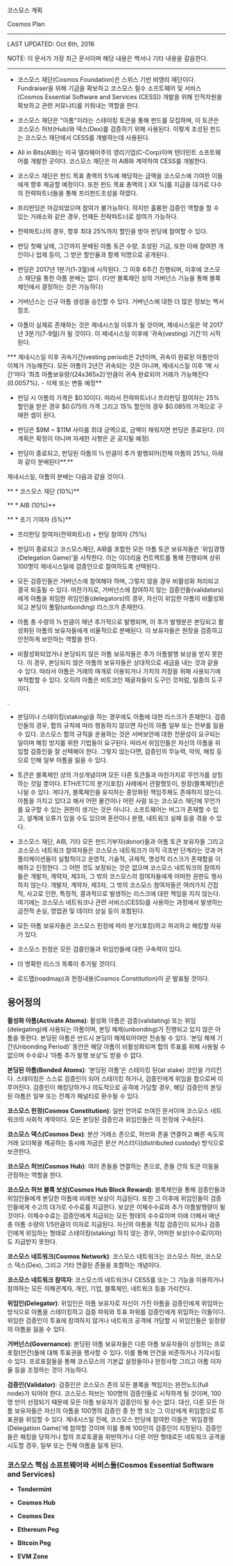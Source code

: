 코스모스 계획

Cosmos Plan

-----------

LAST UPDATED: Oct 6th, 2016<br/>

NOTE: 이 문서가 가장 최근 문서이며 해당 내용은 백서나 기타 내용을 갈음한다.

<hr />

* 코스모스 재단(Cosmos Foundation)은 스위스 기반 비영리 재단이다. Fundraiser을 위해 기금을 확보하고 코스모스 필수 소프트웨어 및 서비스(Cosmos Essential Software and Services (CESS)) 개발을 위해 인적자원을 확보하고 관련 커뮤니티를 키워내는 역할을 한다.

* 코스모스 재단은 "아톰"이라는 스테이킹 토큰을 통해 펀드를 모집하며, 이 토큰은 코스모스 허브(Hub)와 덱스(Dex)를 검증하기 위해 사용된다. 이렇게 조성된 펀드는 코스모스 재단에서 CESS를 개발하는데 사용된다.

* All in Bits(AIB)는 미국 델라웨어주의 영리기업(C-Corp)이며 텐더민트 소프트웨어를 개발한 곳이다. 코스모스 재단은 이 AIB와 계약하여 CESS를 개발한다.

* 코스모스 재단은 펀드 목표 총액의 5%에 해당하는 금액을 코스모스에 기여한 이들에게 향후 제공할 예정이다. 또한 펀드 목표 총액의 [ XX %]를 지급을 대가로 다수의 전략파트너들을 통해 프리펀드조성을 하였다.

* 프리펀딩은 마감되었으며 참여가 불가능하다. 하지만 훌륭한 검증인 역할을 할 수 있는 거래소와 같은 경우, 언제든 전략파트너로 참여가 가능하다.

* 전략파트너의 경우, 향후 최대 25%까지 할인을 받아 펀딩에 참여할 수 있다.

* 펀딩 첫째 날에, 그간까지 분배된 아톰 토큰 수량, 조성된 기금, 또한 이에 참여한 개인이나 업체 등이, 그 받은 할인율과 함께 익명으로 공개된다.  

* 펀딩은 2017년 1분기(1-3월)에 시작된다. 그 이후 6주간 진행되며, 이후에 코스모스 재단을 통한 아톰 분배는 없다. (다만 블록체인 상의 거버넌스 기능을 통해 블록체인에서 결정하는 것은 가능하다)

* 거버넌스는 신규 아톰 생성을 승인할 수 있다. 거버넌스에 대한 더 많은 정보는 백서 참조.

* 아톰이 실제로 존재하는 것은 제네시스일 이후가 될 것이며, 제네시스일은 약 2017년 3분기(7-9월)가 될 것이다. 이 제네시스일 이후에 ‘귀속(vesting) 기간’이 시작된다.

*** 제네시스일 이후 귀속기간(vesting period)은 2년이며, 귀속이 완료된 아톰만이 이체가 가능해진다. 모든 아톰이 2년간 귀속되는 것은 아니며, 제네시스일 이후 ‘매 시간’마다 ‘최초 아톰보유량/(24x365x2)’만큼이 귀속 완료되어 거래가 가능해진다(0.0057%)****.**** - 삭제 또는 변동 예정**

* 펀딩 시 아톰의 가격은 $0.10이다. 따라서 전략파트너나 프리펀딩 참여자는 25% 할인을 받은 경우 $0.075의 가격 그리고 15% 할인의 경우 $0.085의 가격으로 구매한 셈이 된다.

* 펀딩은 $9M ~ $11M 사이를 최대 금액으로, 금액이 채워지면 펀딩은 종료된다. (이 계획은 확정이 아니며 자세한 사항은 곧 공지될 예정)

* 펀딩이 종료되고, 펀딩된 아톰의 ⅓ 만큼이 추가 발행되어(전체 아톰의 25%), 아래와 같이 분배된다**.** 

제네시스일, 아톰의 분배는 다음과 같을 것이다.

**  * 코스모스 재단 (10%)**

**  * AIB (10%)**

**  * 초기 기여자 (5%)**

  * 프리펀딩 참여자(전략파트너) + 펀딩 참여자 (75%)

* 펀딩이 종료되고 코스모스재단, AIB를 포함한 모든 아톰 토큰 보유자들은 ‘위임경쟁(Delegation Game)’을 시작한다. 이는 이더리움 컨트랙트를 통해 진행되며 상위 100명이 제네시스일에 검증인으로 참여하도록 선택된다..

* 모든 검증인들은 거버넌스에 참여해야 하며, 그렇지 않을 경우 비활성화 처리되고 결국 퇴출될 수 있다. 마찬가지로, 거버넌스에 참여하지 않는 검증인들(validators)에게 아톰을 위임한 위임인들(delegators)의 경우, 자신이 위임한 아톰이 비활성화되고 본딩이 풀릴(unbonding) 리스크가 존재한다.

* 아톰 총 수량의 ⅕ 만큼이 매년 추가적으로 발행되며, 이 추가 발행분은 본딩되고 활성화된 아톰의 보유자들에게 비율적으로 분배된다. 이 보유자들은 원장을 검증하고 안전하게 보안하는 역할을 한다.

* 비활성화되었거나 본딩되지 않은 아톰 보유자들은 추가 아톰발행 보상을 받지 못한다. 이 경우, 본딩되지 않은 아톰의 보유자들은 상대적으로 세금을 내는 것과 같을 수 있다. 따라서 아톰은 거래의 매개로 이용되거나 가치의 저장을 위해 사용되기에 부적합할 수 있다. 오히려 아톰은 비트코인 채굴자들이 도구인 것처럼, 일종의 도구이다.

.

* 본딩이나 스테이킹(staking)을 하는 경우에도 아톰에 대한 리스크가 존재한다. 검증인들의 경우, 합의 규칙에 따라 행동하지 않으면 자신의 아톰 일부 또는 전부를 잃을 수 있다. 코스모스 합의 규칙을 운용하는 것은 서버보안에 대한 전문성이 요구되는 일이며 해킹 방지를 위한 기법들이 요구된다. 따라서 위임인들은 자신의 아톰을 위임할 검증인을 잘 선택해야 한다. 그렇지 않는다면, 검증인의 무능력, 악의, 해킹 등으로 인해 일부 아톰을 잃을 수 있다.

* 토큰은 블록체인 상의 가상개념이며 모든 다른 토큰들과 마찬가지로 무언가를 상징하는 것일 뿐이다. ETH/ETC의 분기(포킹) 사례에서 관찰했듯이, 원장(블록체인)은 나뉠 수 있다. 게다가, 블록체인을 유지하는 중앙화된 책임주체도 존재하지 않는다. 아톰을 가지고 있다고 해서 어떤 물건이나 어떤 사람 또는 코스모스 재단에 무언가를 요구할 수 있는 권한이 생기는 것은 아니다. 소프트웨어는 버그가 존재할 수 있고, 설계에 오류가 있을 수도 있으며 혼란이나 분쟁, 네트워크 실패 등을 겪을 수 있다.

* 코스모스 재단, AIB, 기타 모든 펀드기부자(donor)들과 아톰 토큰 보유자들 그리고 코스모스 네트워크 참여자들은 코스모스 네트워크가 아직 극초반 단계라는 것과 어플리케이션들이 실험적이고 운영적, 기술적, 규제적, 명성적 리스크가 존재함을 이해하고 인정한다. 그 어떤 것도 보장되는 것은 없으며 코스모스 네트워크의 참여자들은 개발자, 계약자, 제3자, 그 밖의 코스모스의 참여자들에게 어떠한 권한도 행사하지 않는다. 개발자, 계약자, 제3자, 그 밖의 코스모스 참여자들은 여러가지 간접적, 사고로 인한, 특정적, 결과적으로 발생하는 리스크에 대한 책임을 지지 않는다. 여기에는 코스모스 네트워크나 관련 서비스(CESS)를 사용하는 과정에서 발생하는 금전적 손실, 영업권 및 데이터 상실 등이 포함된다. 

 

* 모든 아톰 보유자들은 코스모스 헌정에 따라 분기(포킹)하고 파괴하고 해킹할 자유가 있다.

* 코스모스 헌정은 모든 검증인들과 위임인들에 대한 구속력이 있다.

* 더 명확한 리스크 목록이 추가될 것이다.

* 로드맵(roadmap)과 헌정내용(Cosmos Constitution)이 곧 발표될 것이다.

## 용어정의

**활성화 아톰(Activate Atoms)**: 활성화 아톰은 검증(validating) 또는 위임(delegating)에 사용되는 아톰이며, 본딩 해제(unbonding)가 진행되고 있지 않은 아톰을 뜻한다. 본딩된 아톰은 반드시 본딩이 해제되어야만 전송될 수 있다. ‘본딩 해제 기간(Unbonding Period)’ 동안은 해당 아톰이 비활성화되며 합의 투표를 위해 사용될 수 없으며 수수료나 ‘아톰 추가 발행 보상’도 받을 수 없다.

**본딩된 아톰(Bonded Atoms)**: ‘본딩된 아톰’은 스테이킹 된(at stake) 코인을 가리킨다. 스테이킹은 스스로 검증인이 되어 스테이킹 하거나, 검증인에게 위임을 함으로써 이루어진다. 검증인이 해킹당하거나 의도적으로 공격에 가담할 경우, 해당 검증인의 본딩된 아톰은 일부 또는 전체가 패널티로 환수될 수 있다.

**코스모스 헌정(Cosmos Constitution)**: 일반 언어로 쓰여진 문서이며 코스모스 네트워크의 사회적 계약이다. 모든 본딩된 검증인과 위임인들은 이 헌정에 구속된다.

**코스모스 덱스(Cosmos Dex)**: 분산 거래소 존으로, 허브와 존을 연결하고 빠른 속도의 거래 오더북을 제공하는 동시에 자금은 분산 커스터디(distributed custody) 방식으로 보관한다.

**코스모스 허브(Cosmos Hub)**: 여러 존들을 연결하는 존으로, 존들 간의 토큰 이동을 관장하는 역할을 한다.

**코스모스 허브 블록 보상(Cosmos Hub Block Reward)**: 블록체인을 통해 검증인들과 위임인들에게 본딩한 아톰에 비례한 보상이 지급된다. 또한 그 이후에 위임인들이 검증인들에게 수고의 대가로 수수료를 지급한다. 보상은 이체수수료와 추가 아톰발행량이 될 것이다. 이체수수료는 검증인에게 지급되는 모든 형태의 수수료이며 이에 더해서 매년 총 아톰 수량의 1/5만큼이 이자로 지급된다. 자신의 아톰을 직접 검증인이 되거나 검증인에게 위임하는 형태로 스테이킹(staking) 하지 않는 경우, 어떠한 보상(수수료/이자)도 지급받지 못한다. 

**코스모스 네트워크(Cosmos Network)**: 코스모스 네트워크는 코스모스 허브, 코스모스 덱스(Dex), 그리고 기타 연결된 존들을 포함하는 개념이다.

**코스모스 네트워크 참여자**: 코스모스의 네트워크나 CESS를 또는 그 기능을 이용하거나 참여하는 모든 이해관계자, 개인, 기업, 블록체인, 네트워크 등을 가리킨다.

**위임인(Delegator)**: 위임인은 아톰 보유자로 자신이 가진 아톰을 검증인에게 위임하는 방식으로 아톰을 스테이킹하고 검증 파워와 투표 파워를 검증인에게 위임하는 이들이다. 위임한 검증인이 투표에 참여하지 않거나 네트워크 공격에 가담할 시 위임인들은 일정량의 아톰을 잃을 수 있다.

**거버넌스(Governance)**: 본딩된 아톰 보유자들은 다른 아톰 보유자들이 상정하는 프로포잘(안건)들에 대해 투표권을 행사할 수 있다. 이를 통해 안건을 비준하거나 기각시킬 수 있다. 프로포잘들을 통해 코스모스의 기본값 설정들이나 헌정사항 그리고 아톰 이자율 등을 조정하는 것이 가능하다.

**검증인(Validator)**: 검증인은 코스모스 존의 모든 블록을 책임지는 완전노드(full node)가 되어야 한다. 코스모스 허브는 100명의 검증인들로 시작하게 될 것이며, 100명 만이 선정되기 때문에 모든 아톰 보유자가 검증인이 될 수는 없다. 대신, 다른 모든 아톰 보유자들은 자신의 아톰을 100명의 검증인 중 한 명 또는 그 이상에게 위임함으로 투표권을 위임할 수 있다. 제네시스일 전에, 코스모스 펀딩에 참여한 이들은 ‘위임경쟁(Delegation Game)’에 참여할 것이며 이를 통해 100인의 검증인이 지정된다. 검증인들은 해킹을 당하거나 합의 프로토콜을 위반하거나 다른 어떤 형태로든 네트워크 공격을 시도할 경우, 일부 또는 전체 아톰을 잃게 된다.

### 코스모스 핵심 소프트웨어와 서비스들(Cosmos Essential Software and Services)

* **Tendermint**

* **Cosmos Hub**

* **Cosmos Dex**

* **Ethereum Peg**

* **Bitcoin Peg**

* **EVM Zone**

